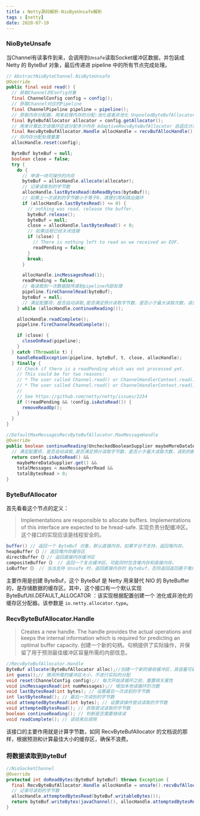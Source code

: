 ```yaml
---
title : Netty源码解析-NioByeUnsafe解析
tags : [netty]
date: 2020-07-10
---
```



### NioByteUnsafe

当Channel有读事件到来，会调用到``Unsafe``读取Socket缓冲区数据，并包装成 Netty 的 ByteBuf 对象，最后传递进 pipeline 中的所有节点完成处理。

<!--more-->

```java
// AbstractNioByteChannel.NioByteUnsafe
@Override
public final void read() {
  // 获取Channel的Config对象
  final ChannelConfig config = config();
  // 获取Channel对应的Pipeline
  final ChannelPipeline pipeline = pipeline();
  // 获取内存分配器，用来处理内存的分配:池化或者非池化 UnpooledByteBufAllocator
  final ByteBufAllocator allocator = config.getAllocator();
  // 用来计算此次读循环应该分配多少内存 AdaptiveRecvByteBufAllocator 自适应计算缓冲分配
  final RecvByteBufAllocator.Handle allocHandle = recvBufAllocHandle();
  // 将内存分配处理重置
  allocHandle.reset(config);

  ByteBuf byteBuf = null;
  boolean close = false;
  try {
    do {
      // 申请一块可操作的内存
      byteBuf = allocHandle.allocate(allocator);
      // 记录读取到的字节数
      allocHandle.lastBytesRead(doReadBytes(byteBuf));
      // 如果上一次读到的字节数小于等于0，清理引用和跳出循环
      if (allocHandle.lastBytesRead() <= 0) {
        // nothing was read. release the buffer.
        byteBuf.release();
        byteBuf = null;
        close = allocHandle.lastBytesRead() < 0;
        // 如果远程已经关闭连接
        if (close) {
          // There is nothing left to read as we received an EOF.
          readPending = false;
        }
        break;
      }

      allocHandle.incMessagesRead(1);
      readPending = false;
      // 每读取到一次数据就传递到pipeline内部处理
      pipeline.fireChannelRead(byteBuf);
      byteBuf = null;
      // 满足配置项，是否自动读取,是否满足预计读取字节数，是否小于最大读取次数，读到的数据是否大于0
    } while (allocHandle.continueReading());

    allocHandle.readComplete();
    pipeline.fireChannelReadComplete();

    if (close) {
      closeOnRead(pipeline);
    }
  } catch (Throwable t) {
    handleReadException(pipeline, byteBuf, t, close, allocHandle);
  } finally {
    // Check if there is a readPending which was not processed yet.
    // This could be for two reasons:
    // * The user called Channel.read() or ChannelHandlerContext.read() in channelRead(...) method
    // * The user called Channel.read() or ChannelHandlerContext.read() in channelReadComplete(...) method
    //
    // See https://github.com/netty/netty/issues/2254
    if (!readPending && !config.isAutoRead()) {
      removeReadOp();
    }
  }
}

//DefaultMaxMessagesRecvByteBufAllocator.MaxMessageHandle
@Override
public boolean continueReading(UncheckedBooleanSupplier maybeMoreDataSupplier) {
  // 满足配置项，是否自动读取,是否满足预计读取字节数，是否小于最大读取次数，读到的数据是否大于0
  return config.isAutoRead() &&
    maybeMoreDataSupplier.get() &&
    totalMessages < maxMessagePerRead &&
    totalBytesRead > 0;
}
```

<!--more-->

### ByteBufAllocator

首先看看这个节点的定义：

> Implementations are responsible to allocate buffers. Implementations of this interface are expected to be hread-safe.
> 实现负责分配缓冲区。这个接口的实现应该是线程安全的。

```java
buffer() // 返回一个 ByteBuf 对象，默认直接内存。如果平台不支持，返回堆内存。
heapBuffer（）// 返回堆内存缓存区
directBuffer（）// 返回直接内存缓冲区
compositeBuffer（） // 返回一个复合缓冲区。可能同时包含堆内存和直接内存。
ioBuffer（） // 当当支持 Unsafe 时，返回直接内存的 Bytebuf，否则返回返回基于堆内存，当使用PreferHeapByteBufAllocator 时返回堆内存
```

主要作用是创建 ByteBuf，这个 ByteBuf 是 Netty 用来替代 NIO 的 ByteBuffer 的，是存储数据的缓存区。其中，这个接口有一个默认实现 ByteBufUtil.DEFAULT_ALLOCATOR ：该实现根据配置创建一个 池化或非池化的缓存区分配器。该参数是 `io.netty.allocator.type`。

### RecvByteBufAllocator.Handle

> Creates a new handle. The handle provides the actual operations and keeps the internal information which is required for predicting an optimal buffer capacity.
> 创建一个新的句柄。句柄提供了实际操作，并保留了用于预测最佳缓冲区容量所需的内部信息。

```java
//RecvByteBufAllocator.Handle
ByteBuf allocate(ByteBufAllocator alloc);//创建一个新的接收缓冲区，其容量可能大到足以读取所有入站数据和小到数据足够不浪费它的空间。
int guess();// 猜测所需的缓冲区大小，不进行实际的分配
void reset(ChannelConfig config);// 每次开始读循环之前，重置相关属性
void incMessagesRead(int numMessages);// 增加本地读循环的次数
void lastBytesRead(int bytes); // 设置最后一次读到的字节数
int lastBytesRead(); // 最后一次读到的字节数
void attemptedBytesRead(int bytes); // 设置读操作尝试读取的字节数
void attemptedBytesRead(); // 获取尝试读取的字节数
boolean continueReading(); // 判断是否需要继续读
void readComplete(); // 读结束后调用
```

该接口的主要作用就是计算字节数，如同 RecvByteBufAllocator 的文档说的那样，根据预测和计算最佳大小的缓存区，确保不浪费。

### 将数据读取到ByteBuf

```java
//NioSocketChannel
@Override
protected int doReadBytes(ByteBuf byteBuf) throws Exception {
  final RecvByteBufAllocator.Handle allocHandle = unsafe().recvBufAllocHandle();
  // 记录可读到的字节数
  allocHandle.attemptedBytesRead(byteBuf.writableBytes());
  return byteBuf.writeBytes(javaChannel(), allocHandle.attemptedBytesRead());
}
```


